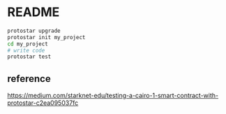 # README

```sh
protostar upgrade
protostar init my_project
cd my_project
# write code
protostar test
```

## reference
https://medium.com/starknet-edu/testing-a-cairo-1-smart-contract-with-protostar-c2ea095037fc